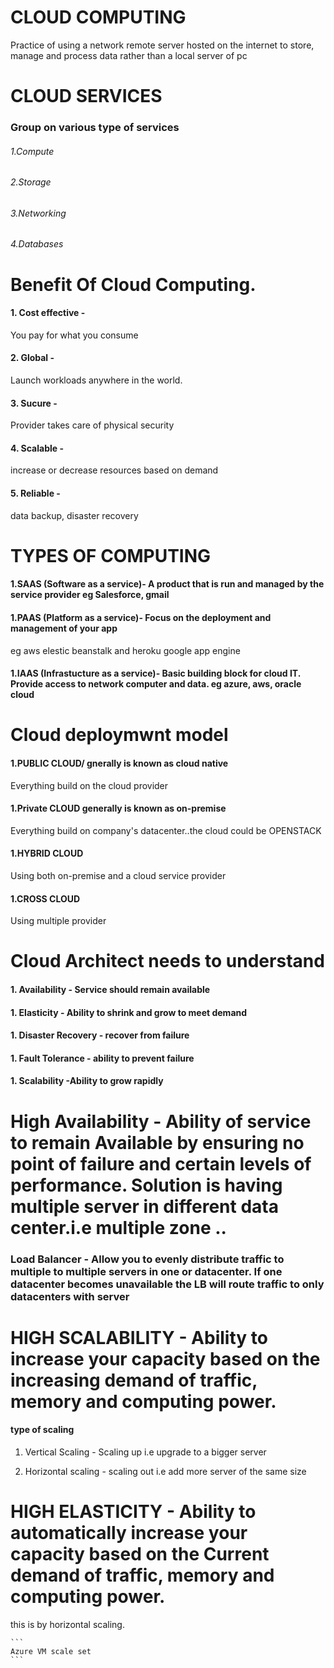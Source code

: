 # CLOUD COMPUTING
Practice of using a network remote server hosted on the internet to store, manage and process data rather than a local server of pc

# CLOUD SERVICES
### Group on various type of services
###### 1.Compute
###### 2.Storage
###### 3.Networking
###### 4.Databases

# Benefit Of Cloud Computing.
#### 1. Cost effective -
 
You pay for what you consume
#### 2. Global - 

Launch workloads anywhere in the world.
#### 3. Sucure - 

Provider takes care of physical security
#### 4. Scalable - 

increase or decrease resources based on demand
#### 5. Reliable - 

data backup, disaster recovery

# TYPES OF COMPUTING
#### 1.SAAS (Software as a service)- A product that is run and managed by the service provider eg Salesforce, gmail

#### 1.PAAS (Platform as a service)- Focus on the deployment and management of your app 
eg aws elestic beanstalk and heroku google app engine

#### 1.IAAS (Infrastucture as a service)- Basic building block for cloud IT. Provide access to network computer and data. eg azure, aws, oracle cloud 

# Cloud deploymwnt model
#### 1.PUBLIC CLOUD/ gnerally is known as cloud native
Everything build on the cloud provider

#### 1.Private CLOUD generally is known as on-premise
Everything build on company's datacenter..the cloud could be OPENSTACK

#### 1.HYBRID CLOUD
Using both on-premise and a cloud service provider
#### 1.CROSS CLOUD
Using multiple provider

# Cloud Architect needs to understand
#### 1. Availability - Service should remain available
#### 1. Elasticity - Ability to shrink and grow to meet demand
#### 1. Disaster Recovery - recover from failure
#### 1. Fault Tolerance - ability to prevent failure
#### 1. Scalability -Ability to grow rapidly

# High Availability - Ability of service to remain Available by ensuring no point of failure and certain levels of performance. Solution is having multiple server in different data center.i.e multiple zone  ..
### Load Balancer - Allow you to evenly distribute traffic to multiple to multiple servers in one or datacenter. If one datacenter becomes unavailable the LB will route traffic to only datacenters with server

# HIGH SCALABILITY  - Ability to increase your capacity based on the increasing demand of traffic, memory and computing power.
#### type of scaling
1. Vertical Scaling - Scaling up i.e upgrade to a bigger server

2. Horizontal scaling - scaling out i.e add more server of the same size

# HIGH ELASTICITY -  Ability to automatically increase your capacity based on the Current demand of traffic, memory and computing power.

this is by horizontal scaling.

    ```
    Azure VM scale set
    ```